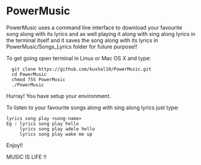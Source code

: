# PowerMusic
PowerMusic uses a command line interface to download your favourite song along with its lyrics and as well playing it along with sing along lyrics in the terminal itself and it saves the song along with its lyrics in PowerMusic/Songs_Lyrics folder for future purpose!!


To get going open terminal in Linux or Mac OS X and type:
      
      git clone https://github.com/kushal10/PowerMusic.git
      cd PowerMusic
      chmod 755 PowerMusic
      ./PowerMusic

Hurray! You have setup your environment. 

To listen to your favourite songs along with sing along lyrics just type:

    lyrics song play <song-name>
    Eg : lyrics song play hello
         lyrics song play adele hello
         lyrics song play wake me up
    
Enjoy!!

MUSIC IS LIFE !!

